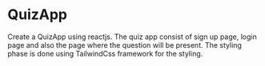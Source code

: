# QuizApp
Create a QuizApp using reactjs. 
The quiz app consist of sign up page, login page and also the page where the question will be present. 
The styling phase is done using TailwindCss framework for the styling.
